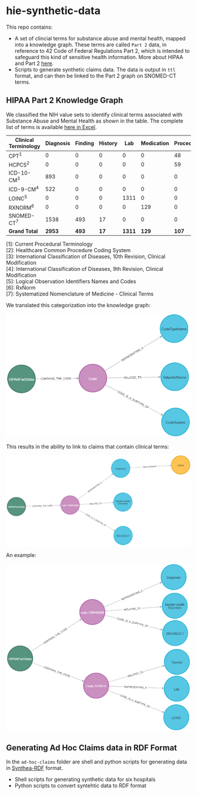 # hie-synthetic-data
This repo contains:
- A set of clincial terms for substance abuse and mental health, mapped into a knowledge graph. These terms are called `Part 2` data, in reference to 42 Code of Federal Regulations Part 2, which is intended to safeguard this kind of sensitive health information. More about HIPAA and Part 2 [here](https://www.hhs.gov/hipaa/for-professionals/special-topics/hipaa-part-2/index.html).
- Scripts to generate synthetic claims data. The data is output in `ttl` format, and can then be linked to the Part 2 graph on SNOMED-CT terms.

## HIPAA Part 2 Knowledge Graph
We classified the NIH value sets to identify clinical terms associated with Substance Abuse and Mental Health as shown in the table. The complete list of terms is available [here in Excel](https://github.com/Ebiquity/hie-synthetic-data/raw/refs/heads/main/HIPAA%20PART2%20NIH%20CODE%20SET.xlsx).


| **Clinical Terminology** | **Diagnosis** | **Finding** | **History** | **Lab** | **Medication** | **Procedure** | **Total** |
|--------------------------|---------------|-------------|-------------|---------|----------------|---------------|-----------|
| CPT<sup>1</sup>                   | 0             | 0           | 0           | 0       | 0              | 48            | 48        |
| HCPCS<sup>2</sup>                 | 0             | 0           | 0           | 0       | 0              | 59            | 59        |
| ICD-10-CM<sup>3</sup>            | 893           | 0           | 0           | 0       | 0              | 0             | 893       |
| ICD-9-CM<sup>4</sup>              | 522           | 0           | 0           | 0       | 0              | 0             | 522       |
| LOINC<sup>5</sup>                 | 0             | 0           | 0           | 1311    | 0              | 0             | 1311      |
| RXNORM<sup>6</sup>                | 0             | 0           | 0           | 0       | 129            | 0             | 129       |
| SNOMED-CT<sup>7</sup>            | 1538          | 493         | 17          | 0       | 0              | 0             | 2048      |
| **Grand Total**           | **2953**      | **493**     | **17**      | **1311**| **129**        | **107**       | **5010**  |

[1]: Current Procedural Terminology  
[2]: Healthcare Common Procedure Coding System  
[3]: International Classification of Diseases, 10th Revision, Clinical Modification  
[4]: International Classification of Diseases, 9th Revision, Clinical Modification  
[5]: Logical Observation Identifiers Names and Codes  
[6]: RxNorm  
[7]: Systematized Nomenclature of Medicine - Clinical Terms

We translated this categorization into the knowledge graph:

![Knowledge Graph](./images/graph2.png)

This results in the ability to link to claims that contain clinical terms:

![Knowledge Graph Linked to Claims](./images/graph1.png)

An example:

![Knowledge Graph Example](./images/graph3.png)

## Generating Ad Hoc Claims data in RDF Format
In the `ad-hoc-claims` folder are shell and python scripts for generating data in [Synthea-RDF](https://github.com/leroykim/synthea-rdf/tree/main) format. 
- Shell scripts for generating synthetic data for six hospitals
- Python scripts to convert syntehtic data to RDF format
